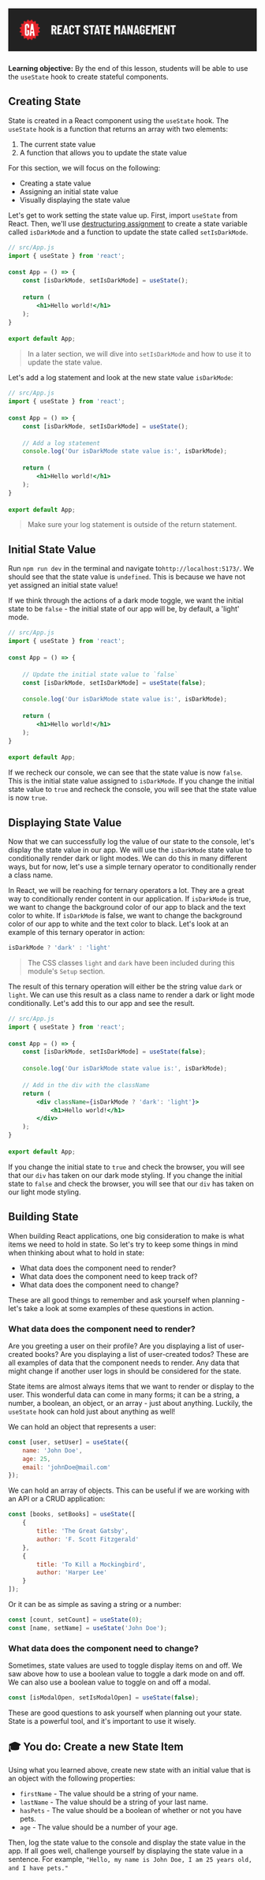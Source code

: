 # ![React State Management - The `useState` Hook](./assets/hero.png)

**Learning objective:** By the end of this lesson, students will be able to use the `useState` hook to create stateful components.

## Creating State

State is created in a React component using the `useState` hook. The `useState` hook is a function that returns an array with two elements: 

1. The current state value
2. A function that allows you to update the state value

For this section, we will focus on the following:

- Creating a state value
- Assigning an initial state value
- Visually displaying the state value

Let's get to work setting the state value up. First, import `useState` from React. Then, we'll use [destructuring assignment](https://developer.mozilla.org/en-US/docs/Web/JavaScript/Reference/Operators/Destructuring_assignment) to create a state variable called `isDarkMode` and a function to update the state called `setIsDarkMode`. 

```jsx
// src/App.js
import { useState } from 'react';

const App = () => {
    const [isDarkMode, setIsDarkMode] = useState();

    return (
        <h1>Hello world!</h1>
    );
}

export default App;
```

> In a later section, we will dive into `setIsDarkMode` and how to use it to update the state value.

Let's add a log statement and look at the new state value `isDarkMode`:

```jsx
// src/App.js
import { useState } from 'react';

const App = () => {
    const [isDarkMode, setIsDarkMode] = useState();

    // Add a log statement
    console.log('Our isDarkMode state value is:', isDarkMode);

    return (
        <h1>Hello world!</h1>
    );
}

export default App;
```

> Make sure your log statement is outside of the return statement.

## Initial State Value

Run `npm run dev` in the terminal and navigate to`http://localhost:5173/`. We should see that the state value is `undefined`. This is because we have not yet assigned an initial state value! 

If we think through the actions of a dark mode toggle, we want the initial state to be `false` - the initial state of our app will be, by default, a 'light' mode. 

```jsx
// src/App.js
import { useState } from 'react';

const App = () => {

    // Update the initial state value to `false`
    const [isDarkMode, setIsDarkMode] = useState(false);

    console.log('Our isDarkMode state value is:', isDarkMode);

    return (
        <h1>Hello world!</h1>
    );
}

export default App;
```

If we recheck our console, we can see that the state value is now `false`. This is the initial state value assigned to `isDarkMode`. If you change the initial state value to `true` and recheck the console, you will see that the state value is now `true`.

## Displaying State Value

Now that we can successfully log the value of our state to the console, let's display the state value in our app. We will use the `isDarkMode` state value to conditionally render dark or light modes. We can do this in many different ways, but for now, let's use a simple ternary operator to conditionally render a class name.

In React, we will be reaching for ternary operators a lot. They are a great way to conditionally render content in our application. If `isDarkMode` is true, we want to change the background color of our app to black and the text color to white. If `isDarkMode` is false, we want to change the background color of our app to white and the text color to black. Let's look at an example of this ternary operator in action:

```js
isDarkMode ? 'dark' : 'light'
```

> The CSS classes `light` and `dark` have been included during this module's `Setup` section.

The result of this ternary operation will either be the string value `dark` or `light`. We can use this result as a class name to render a dark or light mode conditionally. Let's add this to our app and see the result.

```jsx
// src/App.js
import { useState } from 'react';

const App = () => {
    const [isDarkMode, setIsDarkMode] = useState(false);

    console.log('Our isDarkMode state value is:', isDarkMode);

    // Add in the div with the className
    return (
        <div className={isDarkMode ? 'dark': 'light'}>  
            <h1>Hello world!</h1>
        </div>
    );
}

export default App;
```

If you change the initial state to `true` and check the browser, you will see that our `div` has taken on our dark mode styling. If you change the initial state to `false` and check the browser, you will see that our `div` has taken on our light mode styling.

## Building State

When building React applications, one big consideration to make is what items we need to hold in state. So let's try to keep some things in mind when thinking about what to hold in state:

- What data does the component need to render?
- What data does the component need to keep track of?
- What data does the component need to change?

These are all good things to remember and ask yourself when planning - let's take a look at some examples of these questions in action.

### What data does the component need to render?

Are you greeting a user on their profile? Are you displaying a list of user-created books? Are you displaying a list of user-created todos? These are all examples of data that the component needs to render. Any data that might change if another user logs in should be considered for the state. 

State items are almost always items that we want to render or display to the user. This wonderful data can come in many forms; it can be a string, a number, a boolean, an object, or an array - just about anything. Luckily, the `useState` hook can hold just about anything as well! 

We can hold an object that represents a user:

```jsx
const [user, setUser] = useState({
    name: 'John Doe',
    age: 25,
    email: 'johnDoe@mail.com'
});
```

We can hold an array of objects. This can be useful if we are working with an API or a CRUD application:

```jsx
const [books, setBooks] = useState([
    {
        title: 'The Great Gatsby',
        author: 'F. Scott Fitzgerald'
    },
    {
        title: 'To Kill a Mockingbird',
        author: 'Harper Lee'
    }
]);
```

Or it can be as simple as saving a string or a number:

```jsx
const [count, setCount] = useState(0);
const [name, setName] = useState('John Doe');
```

### What data does the component need to change?

Sometimes, state values are used to toggle display items on and off. We saw above how to use a boolean value to toggle a dark mode on and off. We can also use a boolean value to toggle on and off a modal. 

```jsx
const [isModalOpen, setIsModalOpen] = useState(false);
```

These are good questions to ask yourself when planning out your state. State is a powerful tool, and it's important to use it wisely. 

## 🎓 You do: Create a new State Item

Using what you learned above, create new state with an initial value that is an object with the following properties:

- `firstName` - The value should be a string of your name.
- `lastName` - The value should be a string of your last name.
- `hasPets` - The value should be a boolean of whether or not you have pets.
- `age` - The value should be a number of your age.

Then, log the state value to the console and display the state value in the app. If all goes well, challenge yourself by displaying the state value in a sentence. For example, `"Hello, my name is John Doe, I am 25 years old, and I have pets."`